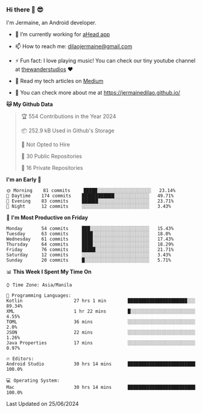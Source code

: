 ### Hi there 👋 😎
I'm Jermaine, an Android developer.

- 🔭 I’m currently working for [aHead app](https://www.ahead-app.com/)

- 📫 How to reach me: dilaojermaine@gmail.com

- ⚡ Fun fact: I love playing music! You can check our tiny youtube channel at [thewanderstudios](https://www.youtube.com/thewanderstudios) ♥️

- 📖 Read my tech articles on [Medium](https://jermainedilao.medium.com/)

- 👀 You can check more about me at https://jermainedilao.github.io/

<!--
**jermainedilao/jermainedilao** is a ✨ _special_ ✨ repository because its `README.md` (this file) appears on your GitHub profile.

Here are some ideas to get you started:

- 🔭 I’m currently working on ...
- 🌱 I’m currently learning ...
- 👯 I’m looking to collaborate on ...
- 🤔 I’m looking for help with ...
- 💬 Ask me about ...
- 📫 How to reach me: ...
- 😄 Pronouns: ...
- ⚡ Fun fact: ...
-->

<!--START_SECTION:waka-->
**🐱 My Github Data** 

> 🏆 554 Contributions in the Year 2024
 > 
> 📦 252.9 kB Used in Github's Storage 
 > 
> 🚫 Not Opted to Hire
 > 
> 📜 30 Public Repositories 
 > 
> 🔑 16 Private Repositories  
 > 
**I'm an Early 🐤** 

```text
🌞 Morning    81 commits     █████░░░░░░░░░░░░░░░░░░░░   23.14% 
🌆 Daytime    174 commits    ████████████░░░░░░░░░░░░░   49.71% 
🌃 Evening    83 commits     ██████░░░░░░░░░░░░░░░░░░░   23.71% 
🌙 Night      12 commits     ░░░░░░░░░░░░░░░░░░░░░░░░░   3.43%

```
📅 **I'm Most Productive on Friday** 

```text
Monday       54 commits     ███░░░░░░░░░░░░░░░░░░░░░░   15.43% 
Tuesday      63 commits     ████░░░░░░░░░░░░░░░░░░░░░   18.0% 
Wednesday    61 commits     ████░░░░░░░░░░░░░░░░░░░░░   17.43% 
Thursday     64 commits     ████░░░░░░░░░░░░░░░░░░░░░   18.29% 
Friday       76 commits     █████░░░░░░░░░░░░░░░░░░░░   21.71% 
Saturday     12 commits     ░░░░░░░░░░░░░░░░░░░░░░░░░   3.43% 
Sunday       20 commits     █░░░░░░░░░░░░░░░░░░░░░░░░   5.71%

```


📊 **This Week I Spent My Time On** 

```text
⌚︎ Time Zone: Asia/Manila

💬 Programming Languages: 
Kotlin                   27 hrs 1 min        ██████████████████████░░░   89.34% 
XML                      1 hr 22 mins        █░░░░░░░░░░░░░░░░░░░░░░░░   4.55% 
TOML                     36 mins             ░░░░░░░░░░░░░░░░░░░░░░░░░   2.0% 
JSON                     22 mins             ░░░░░░░░░░░░░░░░░░░░░░░░░   1.26% 
Java Properties          17 mins             ░░░░░░░░░░░░░░░░░░░░░░░░░   0.97%

🔥 Editors: 
Android Studio           30 hrs 14 mins      █████████████████████████   100.0%

💻 Operating System: 
Mac                      30 hrs 14 mins      █████████████████████████   100.0%

```


 Last Updated on 25/06/2024
<!--END_SECTION:waka-->
